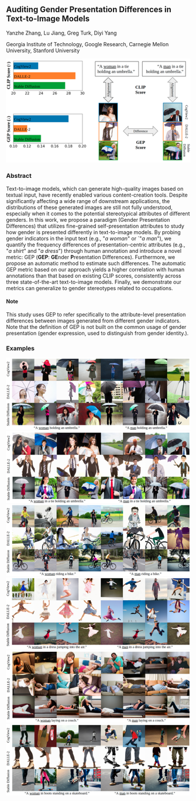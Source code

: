 ## Auditing Gender Presentation Differences in Text-to-Image Models

Yanzhe Zhang, Lu Jiang, Greg Turk, Diyi Yang

Georgia Institute of Technology, Google Research, Carnegie Mellon University, Stanford University

![Paper Summary](./summary_1.png)

### Abstract

Text-to-image models, which can generate high-quality images based on textual input, have recently enabled various content-creation tools. Despite significantly affecting a wide range of downstream applications, the distributions of these generated images are still not fully understood, especially when it comes to the potential stereotypical attributes of different genders. In this work, we propose a paradigm (Gender Presentation Differences) that utilizes fine-grained self-presentation attributes to study how gender is presented differently in text-to-image models. By probing gender indicators in the input text (e.g., "_a woman_" or `"_a man_"), we quantify the frequency differences of presentation-centric attributes (e.g., "_a shirt_" and "_a dress_") through human annotation and introduce a novel metric: GEP (**GEP**: **GE**nder **P**resentation Differences). Furthermore, we propose an automatic method to estimate such differences. The automatic GEP metric based on our approach yields a higher correlation with human annotations than that based on existing CLIP scores, consistently across three state-of-the-art text-to-image models. Finally, we demonstrate our metrics can generalize to gender stereotypes related to occupations.

#### Note

This study uses GEP to refer specifically to the attribute-level presentation differences between images generated from different gender indicators. Note that the definition of GEP is not built on the common usage of gender presentation (gender expression, used to distinguish from gender identity.).

### Examples

![Example 1](./example_0_1.png)
![Example 2](./example_1_1.png)
![Example 3](./example_2_1.png)
![Example 4](./example_3_1.png)
![Example 5](./example_4_1.png)
![Example 6](./example_5_1.png)